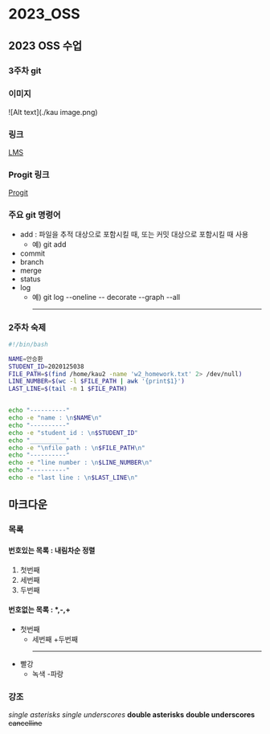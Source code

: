 # 2023_OSS   
## 2023 OSS 수업   
### 3주차 git   

### 이미지   
![Alt text](./kau image.png)   

### 링크 
[LMS](https://lms.kau.ac.kr/)

### Progit 링크   
[Progit](https://git-scm.com/book/ko/v2)   

### 주요 git 명령어   
* add : 파일을 추적 대상으로 포함시킬 때, 또는 커밋 대상으로 포함시킬 때 사용
   * 예) git add
* commit 
* branch
* merge
* status
* log
   * 예) git log --oneline -- decorate --graph --all <hr/>

### 2주차 숙제
```bash
#!/bin/bash

NAME=안승환
STUDENT_ID=2020125038
FILE_PATH=$(find /home/kau2 -name 'w2_homework.txt' 2> /dev/null)
LINE_NUMBER=$(wc -l $FILE_PATH | awk '{print$1}')
LAST_LINE=$(tail -n 1 $FILE_PATH)


echo "----------"
echo -e "name : \n$NAME\n"
echo "----------"
echo -e "student id : \n$STUDENT_ID"
echo "__________"
echo -e "\nfile path : \n$FILE_PATH\n"
echo "----------"
echo -e "line number : \n$LINE_NUMBER\n"
echo "----------"
echo -e "last line : \n$LAST_LINE\n"
```

## 마크다운

### 목록

#### 번호있는 목록 : 내림차순 정렬
1. 첫번째
2. 세번째
3. 두번째

#### 번호없는 목록 : *,-,+
+ 첫번째
   + 세번째
      +두번째 <hr/>

- 빨강
   - 녹색
      -파랑

### 강조

*single asterisks* 
_single underscores_ 
**double asterisks** 
__double underscores__ 
~~cancelline~~

